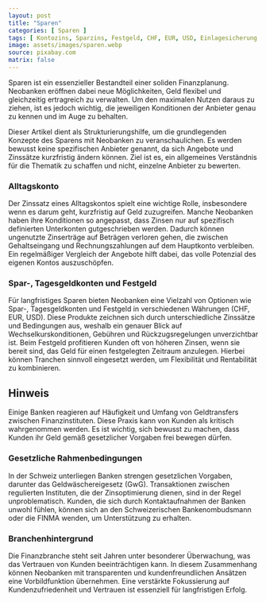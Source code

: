 ```yaml
---
layout: post
title: "Sparen"
categories: [ Sparen ]
tags: [ Kontozins, Sparzins, Festgeld, CHF, EUR, USD, Einlagesicherung ]
image: assets/images/sparen.webp
source: pixabay.com
matrix: false
---
```


Sparen ist ein essenzieller Bestandteil einer soliden Finanzplanung. Neobanken eröffnen dabei neue Möglichkeiten, Geld flexibel und gleichzeitig ertragreich zu verwalten. Um den maximalen Nutzen daraus zu ziehen, ist es jedoch wichtig, die jeweiligen Konditionen der Anbieter genau zu kennen und im Auge zu behalten.

Dieser Artikel dient als Strukturierungshilfe, um die grundlegenden Konzepte des Sparens mit Neobanken zu veranschaulichen. Es werden bewusst keine spezifischen Anbieter genannt, da sich Angebote und Zinssätze kurzfristig ändern können. Ziel ist es, ein allgemeines Verständnis für die Thematik zu schaffen und nicht, einzelne Anbieter zu bewerten.

### Alltagskonto

Der Zinssatz eines Alltagskontos spielt eine wichtige Rolle, insbesondere wenn es darum geht, kurzfristig auf Geld zuzugreifen. Manche Neobanken haben ihre Konditionen so angepasst, dass Zinsen nur auf spezifisch definierten Unterkonten gutgeschrieben werden. Dadurch können ungenutzte Zinserträge auf Beträgen verloren gehen, die zwischen Gehaltseingang und Rechnungszahlungen auf dem Hauptkonto verbleiben. Ein regelmäßiger Vergleich der Angebote hilft dabei, das volle Potenzial des eigenen Kontos auszuschöpfen.

### Spar-, Tagesgeldkonten und Festgeld

Für langfristiges Sparen bieten Neobanken eine Vielzahl von Optionen wie Spar-, Tagesgeldkonten und Festgeld in verschiedenen Währungen (CHF, EUR, USD). Diese Produkte zeichnen sich durch unterschiedliche Zinssätze und Bedingungen aus, weshalb ein genauer Blick auf Wechselkurskonditionen, Gebühren und Rückzugsregelungen unverzichtbar ist. Beim Festgeld profitieren Kunden oft von höheren Zinsen, wenn sie bereit sind, das Geld für einen festgelegten Zeitraum anzulegen. Hierbei können Tranchen sinnvoll eingesetzt werden, um Flexibilität und Rentabilität zu kombinieren.

## Hinweis

Einige Banken reagieren auf Häufigkeit und Umfang von Geldtransfers zwischen Finanzinstituten. Diese Praxis kann von Kunden als kritisch wahrgenommen werden. Es ist wichtig, sich bewusst zu machen, dass Kunden ihr Geld gemäß gesetzlicher Vorgaben frei bewegen dürfen.

### Gesetzliche Rahmenbedingungen

In der Schweiz unterliegen Banken strengen gesetzlichen Vorgaben, darunter das Geldwäschereigesetz (GwG). Transaktionen zwischen regulierten Instituten, die der Zinsoptimierung dienen, sind in der Regel unproblematisch. Kunden, die sich durch Kontaktaufnahmen der Banken unwohl fühlen, können sich an den Schweizerischen Bankenombudsmann oder die FINMA wenden, um Unterstützung zu erhalten.

### Branchenhintergrund

Die Finanzbranche steht seit Jahren unter besonderer Überwachung, was das Vertrauen von Kunden beeinträchtigen kann. In diesem Zusammenhang können Neobanken mit transparenten und kundenfreundlichen Ansätzen eine Vorbildfunktion übernehmen. Eine verstärkte Fokussierung auf Kundenzufriedenheit und Vertrauen ist essenziell für langfristigen Erfolg.
